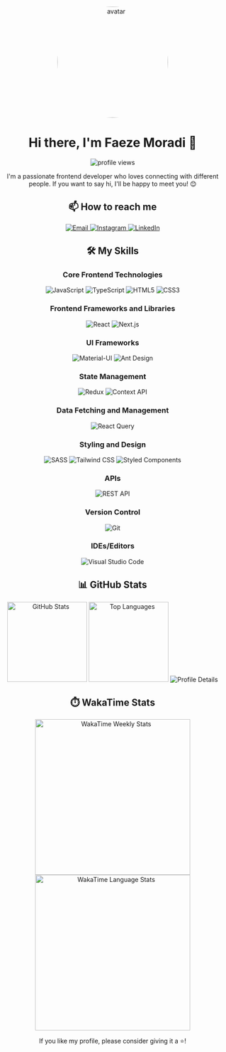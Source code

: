 <div align="center">
  <img align="top" alt="avatar" src="https://s4.uupload.ir/files/whatsapp_image_2021-10-17_at_1.05.31_am_ndqa.jpeg" width="250" height="250" style="border-radius: 50%;" />
  
  <h1>Hi there, I'm Faeze Moradi 👋</h1>
  
  <p>
    <img src="https://komarev.com/ghpvc/?username=faezemoradi8993&color=blueviolet&style=flat-square" alt="profile views" /> 
  </p>

  <p>I'm a passionate frontend developer who loves connecting with different people. If you want to say hi, I'll be happy to meet you! 😊</p>

  <h2>📫 How to reach me</h2>
  
  <p>
    <a href="mailto:faeze.moradi8993@gmail.com">
      <img src="https://img.shields.io/badge/Email-D14836?style=for-the-badge&logo=gmail&logoColor=white" alt="Email" />
    </a>
    <a href="https://www.instagram.com/faezemoradi_developer/">
      <img src="https://img.shields.io/badge/Instagram-E4405F?style=for-the-badge&logo=instagram&logoColor=white" alt="Instagram" />
    </a>
    <a href="https://www.linkedin.com/in/faeze-moradi-1a81581b4/">
      <img src="https://img.shields.io/badge/LinkedIn-0077B5?style=for-the-badge&logo=linkedin&logoColor=white" alt="LinkedIn" />
    </a>
  </p>

  <h2>🛠️ My Skills</h2>

  <h3>Core Frontend Technologies</h3>
  <p>
    <img src="https://img.shields.io/badge/javascript-%23323330.svg?style=for-the-badge&logo=javascript&logoColor=%23F7DF1E" alt="JavaScript" />
    <img src="https://img.shields.io/badge/typescript-%23007ACC.svg?style=for-the-badge&logo=typescript&logoColor=white" alt="TypeScript" />
    <img src="https://img.shields.io/badge/html5-%23E34F26.svg?style=for-the-badge&logo=html5&logoColor=white" alt="HTML5" />
    <img src="https://img.shields.io/badge/css3-%231572B6.svg?style=for-the-badge&logo=css3&logoColor=white" alt="CSS3" />
  </p>

  <h3>Frontend Frameworks and Libraries</h3>
  <p>
    <img src="https://img.shields.io/badge/react-%2320232a.svg?style=for-the-badge&logo=react&logoColor=%2361DAFB" alt="React" />
    <img src="https://img.shields.io/badge/Next-black?style=for-the-badge&logo=next.js&logoColor=white" alt="Next.js" />
  </p>

  <h3>UI Frameworks</h3>
  <p>
    <img src="https://img.shields.io/badge/MUI-%230081CB.svg?style=for-the-badge&logo=mui&logoColor=white" alt="Material-UI" />
    <img src="https://img.shields.io/badge/-AntDesign-%230170FE?style=for-the-badge&logo=ant-design&logoColor=white" alt="Ant Design" />
  </p>

  <h3>State Management</h3>
  <p>
    <img src="https://img.shields.io/badge/redux-%23593d88.svg?style=for-the-badge&logo=redux&logoColor=white" alt="Redux" />
    <img src="https://img.shields.io/badge/context--api-%23000000.svg?style=for-the-badge&logo=react&logoColor=white" alt="Context API" />
  </p>

  <h3>Data Fetching and Management</h3>
  <p>
    <img src="https://img.shields.io/badge/-React%20Query-FF4154?style=for-the-badge&logo=react%20query&logoColor=white" alt="React Query" />
  </p>

  <h3>Styling and Design</h3>
  <p>
    <img src="https://img.shields.io/badge/SASS-hotpink.svg?style=for-the-badge&logo=SASS&logoColor=white" alt="SASS" />
    <img src="https://img.shields.io/badge/tailwindcss-%2338B2AC.svg?style=for-the-badge&logo=tailwind-css&logoColor=white" alt="Tailwind CSS" />
    <img src="https://img.shields.io/badge/styled--components-DB7093?style=for-the-badge&logo=styled-components&logoColor=white" alt="Styled Components" />
  </p>

  <h3>APIs</h3>
  <p>
    <img src="https://img.shields.io/badge/REST%20API-005571?style=for-the-badge" alt="REST API" />
  </p>

  <h3>Version Control</h3>
  <p>
    <img src="https://img.shields.io/badge/git-%23F05033.svg?style=for-the-badge&logo=git&logoColor=white" alt="Git" />
  </p>

  <h3>IDEs/Editors</h3>
  <p>
    <img src="https://img.shields.io/badge/Visual%20Studio%20Code-0078d7.svg?style=for-the-badge&logo=visual-studio-code&logoColor=white" alt="Visual Studio Code" />
  </p>

  <h2>📊 GitHub Stats</h2>

  <img src="https://github-readme-stats.vercel.app/api?username=faezemoradi8993&show_icons=true&theme=dark" height="180" alt="GitHub Stats" />
  <img src="https://github-readme-stats.vercel.app/api/top-langs/?username=faezemoradi8993&layout=compact&theme=algolia" height="180" alt="Top Languages" />

  <img src="https://github-profile-summary-cards.vercel.app/api/cards/profile-details?username=faezemoradi8993&theme=github_dark" alt="Profile Details" />

  <h2>⏱️ WakaTime Stats</h2>

  <img height="350" src="https://wakatime.com/share/@faezemoradi8993/2f1a6c75-2eae-4aab-bbbd-5c532aff9546.png" alt="WakaTime Weekly Stats" />
  <img height="350" src="https://wakatime.com/share/@faezemoradi8993/8ce6d27d-2ab1-4876-8aa8-683eba2cd02f.png" alt="WakaTime Language Stats" />

  <p>If you like my profile, please consider giving it a ⭐!</p>
</div>
